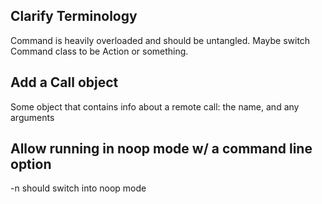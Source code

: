 ## Clarify Terminology
Command is heavily overloaded and should be untangled.  Maybe switch Command
class to be Action or something.

## Add a Call object
Some object that contains info about a remote call: the name, and any arguments

## Allow running in noop mode w/ a command line option
-n should switch into noop mode
